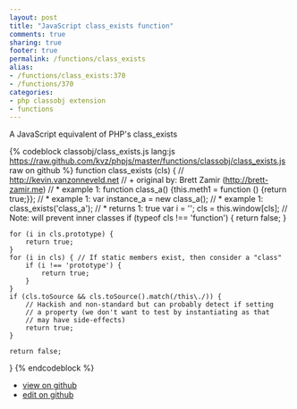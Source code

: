 ```yaml
---
layout: post
title: "JavaScript class_exists function"
comments: true
sharing: true
footer: true
permalink: /functions/class_exists
alias:
- /functions/class_exists:370
- /functions/370
categories:
- php classobj extension
- functions
---
```

A JavaScript equivalent of PHP's class_exists

<!-- more -->

{% codeblock classobj/class_exists.js lang:js https://raw.github.com/kvz/phpjs/master/functions/classobj/class_exists.js raw on github %}
function class_exists (cls) {
    // http://kevin.vanzonneveld.net
    // +   original by: Brett Zamir (http://brett-zamir.me)
    // *     example 1: function class_a() {this.meth1 = function () {return true;}};
    // *     example 1: var instance_a = new class_a();
    // *     example 1: class_exists('class_a');
    // *     returns 1: true
    var i = '';
    cls = this.window[cls]; // Note: will prevent inner classes
    if (typeof cls !== 'function') {
        return false;
    }

    for (i in cls.prototype) {
        return true;
    }
    for (i in cls) { // If static members exist, then consider a "class"
        if (i !== 'prototype') {
            return true;
        }
    }
    if (cls.toSource && cls.toSource().match(/this\./)) {
        // Hackish and non-standard but can probably detect if setting
        // a property (we don't want to test by instantiating as that
        // may have side-effects)
        return true;
    }

    return false;
}
{% endcodeblock %}

 - [view on github](https://github.com/kvz/phpjs/blob/master/functions/classobj/class_exists.js)
 - [edit on github](https://github.com/kvz/phpjs/edit/master/functions/classobj/class_exists.js)

